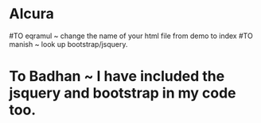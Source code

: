 # AIcura

#TO eqramul ~ change the name of your html file from demo to index 
#TO manish ~ look up bootstrap/jsquery.
# To Badhan ~ I have included the jsquery and bootstrap in my code too.
